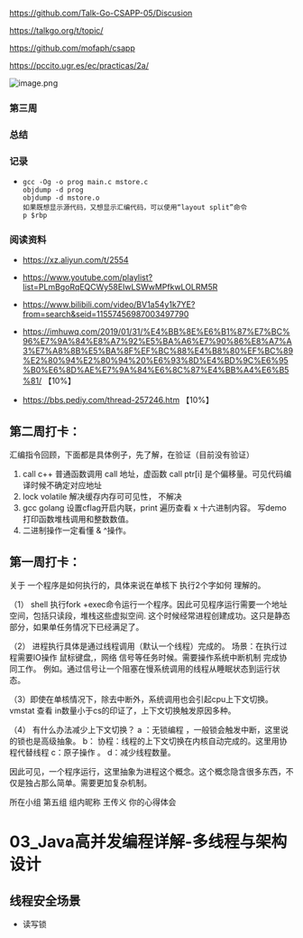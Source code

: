 https://github.com/Talk-Go-CSAPP-05/Discusion

https://talkgo.org/t/topic/

https://github.com/mofaph/csapp

https://pccito.ugr.es/ec/practicas/2a/

![image.png](https://i.loli.net/2020/09/21/yzXcpZ4VYNOrjg8.png)



### 第三周

### 总结



### 记录

- ```shell
  gcc -Og -o prog main.c mstore.c
  objdump -d prog 
  objdump -d mstore.o
  如果既想显示源代码，又想显示汇编代码，可以使用“layout split”命令
  p $rbp
  ```

### 阅读资料

- https://xz.aliyun.com/t/2554
- https://www.youtube.com/playlist?list=PLmBgoRqEQCWy58EIwLSWwMPfkwLOLRM5R
- https://www.bilibili.com/video/BV1a54y1k7YE?from=search&seid=11557456987003497790

- https://imhuwq.com/2019/01/31/%E4%BB%8E%E6%B1%87%E7%BC%96%E7%9A%84%E8%A7%92%E5%BA%A6%E7%90%86%E8%A7%A3%E7%A8%8B%E5%BA%8F%EF%BC%88%E4%B8%80%EF%BC%89%E2%80%94%E2%80%94%20%E6%93%8D%E4%BD%9C%E6%95%B0%E6%8D%AE%E7%9A%84%E6%8C%87%E4%BB%A4%E6%B5%81/ 【10%】
- https://bbs.pediy.com/thread-257246.htm 【10%】

## 第二周打卡：



汇编指令回顾，下面都是具体例子，先了解，在验证（目前没有验证）

1. call c++ 普通函数调用 call 地址，虚函数 call ptr[i] 是个偏移量。可见代码编译时候不确定对应地址
2. lock volatile 解决缓存内存可可见性， 不解决
3. gcc golang 设置cflag开启内联，print 遍历查看 x 十六进制内容。 写demo打印函数堆栈调用和整数数值。
4. 二进制操作一定看懂 &  ^操作。




## 第一周打卡：

关于 一个程序是如何执行的，具体来说在单核下 执行2个字如何 理解的。

（1） shell 执行fork +exec命令运行一个程序。因此可见程序运行需要一个地址空间，包括只读段，堆栈这些虚拟空间. 这个时候经常进程创建成功。这只是静态部分，如果单任务情况下已经满足了。

（2） 进程执行具体是通过线程调用（默认一个线程）完成的。
场景：在执行过程需要IO操作 鼠标键盘,，网络 信号等任务时候。需要操作系统中断机制 完成协同工作。
例如。通过信号让一个阻塞在慢系统调用的线程从睡眠状态到运行状态。

（3）即使在单核情况下，除去中断外，系统调用也会引起cpu上下文切换。
vmstat 查看 in数量小于cs的印证了，上下文切换触发原因多种。

（4） 有什么办法减少上下文切换？
a ：无锁编程 ，一般锁会触发中断，这里说的锁也是高级抽象。
b： 协程：线程的上下文切换在内核自动完成的。这里用协程代替线程
c：原子操作 。
d：减少线程数量。

因此可见，一个程序运行，这里抽象为进程这个概念。这个概念隐含很多东西，不仅是独占那么简单。需要更加复杂机制。

所在小组
   第五组
组内昵称
     王传义
你的心得体会



# 03_Java高并发编程详解-多线程与架构设计



## 线程安全场景

- 读写锁